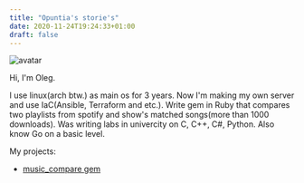 ```yaml
---
title: "Opuntia's storie's"
date: 2020-11-24T19:24:33+01:00
draft: false
---
```


![avatar](/cover.png)

Hi, I'm Oleg.

I use linux(arch btw.) as main os for 3 years. Now I'm making my own server and use IaC(Ansible, Terraform and etc.). 
Write gem in Ruby that compares two playlists from spotify and show's matched songs(more than 1000 downloads).
Was writing labs in univercity on C, C++, C#, Python.
Also know Go on a basic level.

My projects:
- [music_compare gem](https://github.com/Robot-Oleg/music_compare/)
